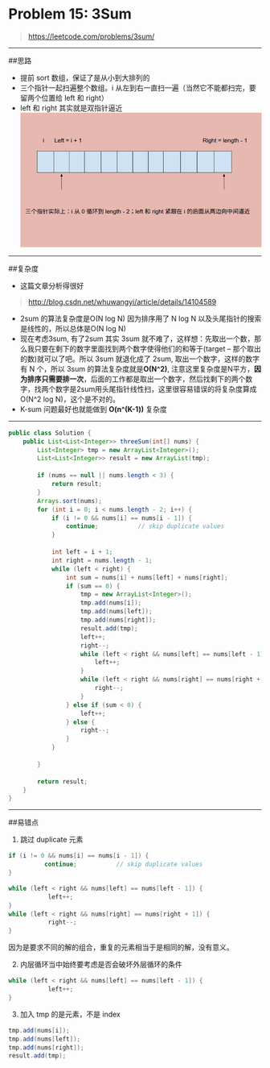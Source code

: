 # Problem 15: 3Sum

> https://leetcode.com/problems/3sum/


-----------
##思路
* 提前 sort 数组，保证了是从小到大排列的
* 三个指针一起扫遍整个数组。i 从左到右一直扫一遍（当然它不能都扫完，要留两个位置给 left 和 right）
* left 和 right 其实就是双指针逼近
![](3sum.jpg)

-------------------

##复杂度
* 这篇文章分析得很好
> http://blog.csdn.net/whuwangyi/article/details/14104589
* 2sum 的算法复杂度是O(N log N) 因为排序用了 N log N 以及头尾指针的搜索是线性的，所以总体是O(N log N)
* 现在考虑3sum, 有了2sum 其实 3sum 就不难了，这样想：先取出一个数，那么我只要在剩下的数字里面找到两个数字使得他们的和等于(target – 那个取出的数)就可以了吧。所以 3sum 就退化成了 2sum, 取出一个数字，这样的数字有 N 个，所以 3sum 的算法复杂度就是**O(N^2)**, 注意这里复杂度是N平方，**因为排序只需要排一次**，后面的工作都是取出一个数字，然后找剩下的两个数字，找两个数字是2sum用头尾指针线性扫，这里很容易错误的将复杂度算成O(N^2 log N)，这个是不对的。
* K-sum 问题最好也就能做到 **O(n^(K-1))** 复杂度

--------------

```java
public class Solution {
    public List<List<Integer>> threeSum(int[] nums) {
        List<Integer> tmp = new ArrayList<Integer>();
        List<List<Integer>> result = new ArrayList(tmp);
        
        if (nums == null || nums.length < 3) {
            return result;    
        }
        Arrays.sort(nums);
        for (int i = 0; i < nums.length - 2; i++) {
            if (i != 0 && nums[i] == nums[i - 1]) {
                continue;           // skip duplicate values 
            }
            
            int left = i + 1;
            int right = nums.length - 1;
            while (left < right) {
                int sum = nums[i] + nums[left] + nums[right];
                if (sum == 0) {
                    tmp = new ArrayList<Integer>();
                    tmp.add(nums[i]);
                    tmp.add(nums[left]);
                    tmp.add(nums[right]);
                    result.add(tmp);
                    left++;
                    right--;
                    while (left < right && nums[left] == nums[left - 1]) {
                        left++;
                    }
                    while (left < right && nums[right] == nums[right + 1]) {
                        right--;
                    }
                } else if (sum < 0) {
                    left++;
                } else {
                    right--;
                }
            }
            
        }
        
        return result;
    }
}
```
------
##易错点

1. 跳过 duplicate 元素
```java
if (i != 0 && nums[i] == nums[i - 1]) {
          continue;           // skip duplicate values 
}
```
```java
while (left < right && nums[left] == nums[left - 1]) {
           left++;
}
while (left < right && nums[right] == nums[right + 1]) {
           right--;
}
```
因为是要求不同的解的组合，重复的元素相当于是相同的解，没有意义。

2. 内层循环当中始终要考虑是否会破坏外层循环的条件
```java
while (left < right && nums[left] == nums[left - 1]) {
           left++;
}
```
3. 加入 tmp 的是元素，不是 index
```java
tmp.add(nums[i]);
tmp.add(nums[left]);
tmp.add(nums[right]);
result.add(tmp);
```


















